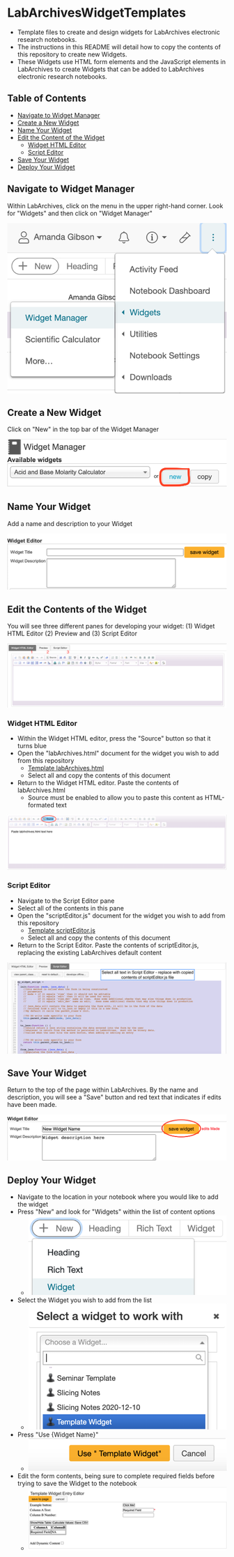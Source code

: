 # LabArchivesWidgetTemplates
* Template files to create and design widgets for LabArchives electronic research notebooks.
* The instructions in this README will detail how to copy the contents of this repository to create new Widgets.
* These Widgets use HTML form elements and the JavaScript elements in LabArchives to create Widgets that can be added to LabArchives electronic research notebooks.

## Table of Contents
- [Navigate to Widget Manager](#navigate-to-widget-manager)
- [Create a New Widget](#create-a-new-widget)
- [Name Your Widget](#name-your-widget)
- [Edit the Content of the Widget](#edit-the-contents-of-the-widget)
  * [Widget HTML Editor](#widget-html-editor)
  * [Script Editor](#script-editor)
- [Save Your Widget](#save-your-widget)
- [Deploy Your Widget](#deploy-your-widget)

## Navigate to Widget Manager
Within LabArchives, click on the menu in the upper right-hand corner. Look for "Widgets" and then click on "Widget Manager"

![Image of LabArchives showing access to Widget Manager](images/1_accessWidgetManager.png)

## Create a New Widget
Click on "New" in the top bar of the Widget Manager

![Image of LabArchives showing location of new button](images/2_createNewWidget.png)

## Name Your Widget
Add a name and description to your Widget

![Image of LabArchives showing name and description fields](images/3_nameWidget.png)

## Edit the Contents of the Widget
You will see three different panes for developing your widget: (1) Widget HTML Editor (2) Preview and (3) Script Editor

![Image of LabArchives showing editing panes](images/4_editingPane.png)

### Widget HTML Editor
* Within the Widget HTML editor, press the "Source" button so that it turns blue
* Open the "labArchives.html" document for the widget you wish to add from this repository
  * [Template labArchives.html](templateWidget/labArchives.html)
  * Select all and copy the contents of this document
* Return to the Widget HTML editor. Paste the contents of labArchives.html
  * Source must be enabled to allow you to paste this content as HTML-formated text
  
![Image of LabArchives showing Widget HTML Editor with source clicked](images/5_sourceHTML.png)

### Script Editor
* Navigate to the Script Editor pane 
* Select all of the contents in this pane
* Open the "scriptEditor.js" document for the widget you wish to add from this repository
  * [Template scriptEditor.js](templateWidget/scriptEditor.js)
  * Select all and copy the contents of this document
* Return to the Script Editor. Paste the contents of scriptEditor.js, replacing the existing LabArchives default content

![Image of LabArchives showing Script Editor](images/6_scriptEditor.png)

## Save Your Widget
Return to the top of the page within LabArchives. By the name and description, you will see a "Save" button and red text that indicates if edits have been made.

![Image of LabArchives showing save button](images/7_saveWidget.png)

## Deploy Your Widget
* Navigate to the location in your notebook where you would like to add the widget
* Press "New" and look for "Widgets" within the list of content options
  * ![Image of LabArchives showing widget option in list of new items](images/8_addWidget.png)
* Select the Widget you wish to add from the list
  * ![Image of LabArchives showing selection of widget](images/9_selectWidget.png)
* Press "Use {Widget Name}"
  * ![Image of LabArchives showing use widget button](images/10_useWidget.png)
* Edit the form contents, being sure to complete required fields before trying to save the Widget to the notebook
  * ![Image of LabArchives showing widget editing when added to notebook](images/11_fillContent.png)
